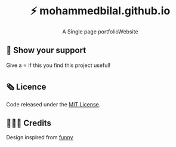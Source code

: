 <h1 align="center">⚡️  mohammedbilal.github.io</h1>
<p align="center">A Single page portfolioWebsite</p>












## 🖤 Show your support

Give a ⭐ if this you find this project useful!

## 🗞 Licence

Code released under the [MIT License](LICENSE).

## 👩🏾‍🔬 Credits

Design inspired from [funny](https://github.com/imfunniee)
